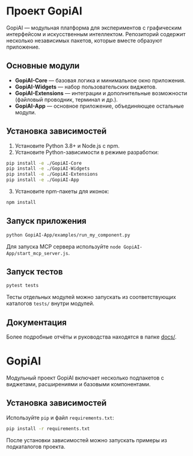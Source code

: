 # Проект GopiAI

GopiAI — модульная платформа для экспериментов с графическим интерфейсом и искусственным интеллектом. Репозиторий содержит несколько независимых пакетов, которые вместе образуют приложение.

## Основные модули

- **GopiAI-Core** — базовая логика и минимальное окно приложения.
- **GopiAI-Widgets** — набор пользовательских виджетов.
- **GopiAI-Extensions** — интеграции и дополнительные возможности (файловый проводник, терминал и др.).
- **GopiAI-App** — основное приложение, объединяющее остальные модули.

## Установка зависимостей

1. Установите Python 3.8+ и Node.js с npm.
2. Установите Python-зависимости в режиме разработки:

```bash
pip install -e ./GopiAI-Core
pip install -e ./GopiAI-Widgets
pip install -e ./GopiAI-Extensions
pip install -e ./GopiAI-App
```

3. Установите npm-пакеты для иконок:

```bash
npm install
```

## Запуск приложения

```bash
python GopiAI-App/examples/run_my_component.py
```

Для запуска MCP сервера используйте `node GopiAI-App/start_mcp_server.js`.

## Запуск тестов

```bash
pytest tests
```

Тесты отдельных модулей можно запускать из соответствующих каталогов `tests/` внутри модулей.

## Документация

Более подробные отчёты и руководства находятся в папке [docs/](docs/).
# GopiAI

Модульный проект GopiAI включает несколько подпакетов с виджетами, расширениями и базовыми компонентами.

## Установка зависимостей

Используйте `pip` и файл `requirements.txt`:

```bash
pip install -r requirements.txt
```

После установки зависимостей можно запускать примеры из подкаталогов проекта.

